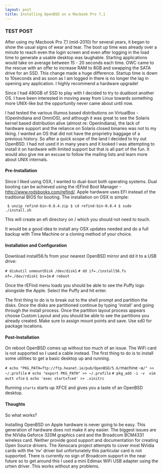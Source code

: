 ```yaml
---
layout: post
title: Installing OpenBSD on a Macbook Pro 7,1
---
```


### TEST POST ###

After using my Macbook Pro 7,1 (mid-2010) for several years, it began to show the usual signs
of wear and tear. The boot up time was already over a minute to reach even the login screen and even 
after logging in the load time to generate a usable desktop was laughable. Starting applications 
would take on average between 15 - 20 seconds each time. 
OWC came to the rescue with an offer to increase RAM to 8GB and swapping the SATA drive for an SSD.
This change made a huge difference. Startup time is down to 10seconds and as soon as I am logged 
in there is no longer the lag in opening any application. I highly recommend a hardware upgrade!

Since I had 480GB of SSD to play with I decided to try to dualboot another OS. I have been
interested in moving away from Linux towards something more UNIX-like but the opportunity never
came about until now.

I had tested the various illumos based distributions on VirtualBox -(OpenIndiana and OmniOS), and although
it was great to see the Solaris kernel based  distribution alive (almost re: OpenIndiana), the lack of hardware
support and the reliance on Solaris closed binaries was not to my liking. I wanted an OS
that did not have the proprietry baggage of a previous history. So after a quick scope of the land
I decided to try out OpenBSD. I had not used it in many years and it looked I was attempting to install
it on hardware with limited support but that is all part of the fun. It would also give me an excuse to
follow the mailing lists and learn more about UNIX internals.

#### Pre-Installation

Since I liked using OSX, I wanted to dual-boot both operating systems. Dual booting can be achieved 
using the rEFInd Boot Manager - http://www.rodsbooks.com/refind/. Apple hardware uses EFI instead of
the traditional BIOS for booting. The installation on OSX is simple:

`
$ unzip refind-bin-0.8.4.zip
$ cd refind-bin-0.8.4
$ sudo ./install.sh`

This will create an efi directory on  / which you should not need to touch. 

It would be a good idea to install any OSX updates needed and do a full backup with Time Machine
or a cloning method of your choice. 

#### Installation and Configuration

Download install56.fs from your nearest OpenBSD mirror and dd it to a USB drive:

`# diskutil unmountDisk /dev/disk1`
`# dd if=./install56.fs of=./dev/rdisk1 bs=1m`
`# reboot`

Once the rEFInd menu loads you should be able to see the Puffy logo alongside the Apple. Select the Puffy and hit enter. 

The first thing to do is to break out to the shell prompt and partition the disks. Once the disks are partitioned continue by typing 'install' and going through the install process. Once the partition layout process appears choose Custom Layout and you should be able to see the partitions you already created. Make sure to assign mount points and save. Use sd0 for package locations.
 
#### Post-Installation

On reboot OpenBSD comes up without too much of an issue. The WiFi card is not supported so I used a cable instead. The first thing to do is to install some utilities to get a basic desktop up and running.

`# echo "PKG_PATH=ftp://ftp.heanet.ie/pub/OpenBSD/5.6/`machine -a`/" >> ~/.profile`
`# echo "export PKG_PATH" >> ~/.profile`
`# pkg_add -i -v  vim mutt xfce`
`$ echo 'exec startxfce4' >> .xinitrc`

Running `startx` starts up XFCE and gives you a taste of an OpenBSD desktop.

#### Thoughts

So what works?

Installing OpenBSD on Apple hardware is never going to be easy. This generation of hardware does
not make it any easier. The biggest issues are the NVidia Geforce 320M graphics card and the Broadcom BCM4331 wireless card. Neither provide good support and documentation for creating Open Source drivers. The Xenocara project attempts to cover most NVidia cards with the 'nv' driver but unfortunately this particular card is not supported. There is currently no sign of Broadcom support in the near future so to get around this I used a mini Edimax WiFi USB adapter using the urtwn driver. This works without any problems.
